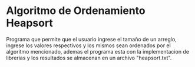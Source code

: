 # Algoritmo de Ordenamiento Heapsort
Programa que permite que el usuario ingrese el tamaño de un arreglo, ingrese los valores respectivos y los mismos sean ordenados por el algoritmo mencionado, ademas el programa esta con la implementacion de librerias y los resultados se almacenan en un archivo "heapsort.txt".
